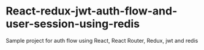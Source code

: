 # React-redux-jwt-auth-flow-and-user-session-using-redis
Sample project for auth flow using React, React Router, Redux, jwt and redis
